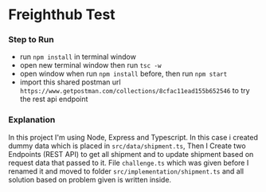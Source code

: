 # Freighthub Test

### Step to Run
- run ```npm install``` in terminal window 
- open new terminal window then run ```tsc -w```
- open window when run ```npm install``` before, then run ```npm start```
- import this shared postman url ```https://www.getpostman.com/collections/8cfac11ead155b652546``` to try the rest api endpoint

### Explanation

In this project I'm using Node, Express and Typescript. In this case i created dummy data which is placed in ```src/data/shipment.ts```, Then I Create two Endpoints (REST API) to get all shipment and to update shipment based on request data that passed to it. 
File ```challenge.ts``` which was given before I renamed it and moved to folder ```src/implementation/shipment.ts``` and all solution based on problem given is written inside.

